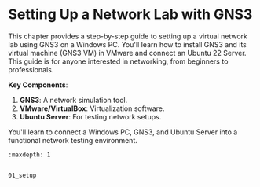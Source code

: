 # Setting Up a Network Lab with GNS3

This chapter provides a step-by-step guide to setting up a virtual network lab using GNS3 on a Windows PC. You'll learn how to install GNS3 and its virtual machine (GNS3 VM) in VMware and connect an Ubuntu 22 Server. This guide is for anyone interested in networking, from beginners to professionals.

**Key Components**:

1. **GNS3**: A network simulation tool.
2. **VMware/VirtualBox**: Virtualization software.
3. **Ubuntu Server**: For testing network setups.

You'll learn to connect a Windows PC, GNS3, and Ubuntu Server into a functional network testing environment.


```{toctree}
:maxdepth: 1


01_setup
```